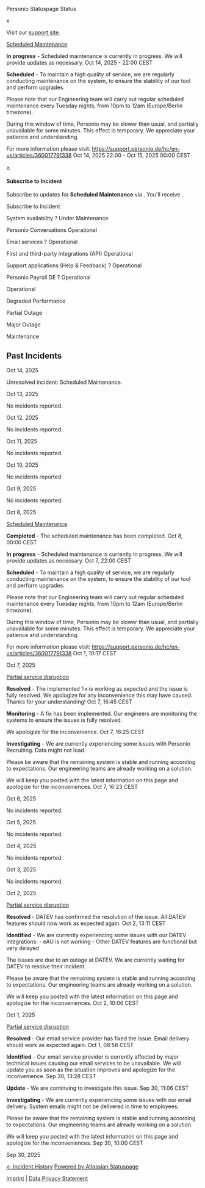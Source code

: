 Personio Statuspage Status

[](https://www.personio.de/)

[](https://status.personio.de/#)

[](https://status.personio.de/#updates-dropdown-support)  x

 Visit our [support site](https://support.personio.de/hc/en-us).

[Scheduled Maintenance](https://status.personio.de/incidents/pj7f06v5c79d)

**In progress** - Scheduled maintenance is currently in progress. We will provide updates as necessary.
Oct 14, 2025 - 22:00 CEST

**Scheduled** - To maintain a high quality of service, we are regularly conducting maintenance on the system, to ensure the stability of our tool and perform upgrades.

Please note that our Engineering team will carry out regular scheduled maintenance every Tuesday nights, from 10pm to 12am (Europe/Berlin timezone).

During this window of time, Personio may be slower than usual, and partially unavailable for some minutes. This effect is temporary. We appreciate your patience and understanding.

For more information please visit: <https://support.personio.de/hc/en-us/articles/360017791338>
 Oct 14, 2025 22:00 - Oct 15, 2025 00:00 CEST

[×](https://status.personio.de/#)

####  Subscribe to Incident  ####

 Subscribe to updates for **Scheduled Maintenance** via . You'll receive .

Subscribe to Incident

 System availability ?  Under Maintenance

 Personio Conversations  Operational

 Email services ?  Operational

 First and third-party integrations (API)  Operational

 Support applications (Help & Feedback) ?  Operational

 Personio Payroll DE ?  Operational

 Operational

 Degraded Performance

 Partial Outage

 Major Outage

 Maintenance

Past Incidents
----------

Oct 14, 2025

Unresolved incident: Scheduled Maintenance.

Oct 13, 2025

No incidents reported.

Oct 12, 2025

No incidents reported.

Oct 11, 2025

No incidents reported.

Oct 10, 2025

No incidents reported.

Oct  9, 2025

No incidents reported.

Oct  8, 2025

[Scheduled Maintenance](https://status.personio.de/incidents/m9rn9njd2b8s)

**Completed** - The scheduled maintenance has been completed.
 Oct  8, 00:00 CEST

**In progress** - Scheduled maintenance is currently in progress. We will provide updates as necessary.
 Oct  7, 22:00 CEST

**Scheduled** - To maintain a high quality of service, we are regularly conducting maintenance on the system, to ensure the stability of our tool and perform upgrades.

Please note that our Engineering team will carry out regular scheduled maintenance every Tuesday nights, from 10pm to 12am (Europe/Berlin timezone).

During this window of time, Personio may be slower than usual, and partially unavailable for some minutes. This effect is temporary. We appreciate your patience and understanding.

For more information please visit: <https://support.personio.de/hc/en-us/articles/360017791338>
 Oct  1, 10:17 CEST

Oct  7, 2025

[Partial service disruption](https://status.personio.de/incidents/z2g42gfq4w7p)

**Resolved** - The implemented fix is working as expected and the issue is fully resolved. We apologize for any inconvenience this may have caused. Thanks for your understanding!
 Oct  7, 16:45 CEST

**Monitoring** - A fix has been implemented. Our engineers are monitoring the systems to ensure the issues is fully resolved.

We apologize for the inconvenience.
 Oct  7, 16:25 CEST

**Investigating** - We are currently experiencing some issues with Personio Recruiting. Data might not load.

Please be aware that the remaining system is stable and running according to expectations. Our engineering teams are already working on a solution.

We will keep you posted with the latest information on this page and apologize for the inconveniences.
 Oct  7, 16:23 CEST

Oct  6, 2025

No incidents reported.

Oct  5, 2025

No incidents reported.

Oct  4, 2025

No incidents reported.

Oct  3, 2025

No incidents reported.

Oct  2, 2025

[Partial service disruption](https://status.personio.de/incidents/5xkgb95q5w50)

**Resolved** - DATEV has confirmed the resolution of the issue. All DATEV features should now work as expected again.
 Oct  2, 13:11 CEST

**Identified** - We are currently experiencing some issues with our DATEV integrations:
\- eAU is not working
\- Other DATEV features are functional but very delayed

The issues are due to an outage at DATEV. We are currently waiting for DATEV to resolve their incident.

Please be aware that the remaining system is stable and running according to expectations. Our engineering teams are already working on a solution.

We will keep you posted with the latest information on this page and apologize for the inconveniences.
 Oct  2, 10:06 CEST

Oct  1, 2025

[Partial service disruption](https://status.personio.de/incidents/91hmsgzxlplj)

**Resolved** - Our email service provider has fixed the issue. Email delivery should work as expected again.
 Oct  1, 08:58 CEST

**Identified** - Our email service provider is currently affected by major technical issues causing our email services to be unavailable.
We will update you as soon as the situation improves and apologize for the inconvenience.
 Sep 30, 13:28 CEST

**Update** - We are continuing to investigate this issue.
 Sep 30, 11:06 CEST

**Investigating** - We are currently experiencing some issues with our email delivery. System emails might not be delivered in time to employees.

Please be aware that the remaining system is stable and running according to expectations. Our engineering teams are already working on a solution.

We will keep you posted with the latest information on this page and apologize for the inconveniences.
 Sep 30, 10:00 CEST

Sep 30, 2025

[← Incident History](https://status.personio.de/history) [Powered by Atlassian Statuspage](https://www.atlassian.com/software/statuspage?utm_campaign=status.personio.de&utm_content=SP-notifications&utm_medium=powered-by&utm_source=inapp)

[Imprint](https://www.personio.de/impressum/) | [Data Privacy Statement](https://www.personio.de/datenschutzerklaerung/)
